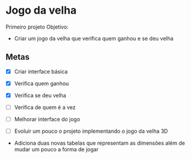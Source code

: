 # Jogo da velha
Primeiro projeto 
Objetivo:
* Criar um jogo da velha que verifica quem ganhou e se deu velha

## Metas
- [X] Criar interface básica
- [X] Verifica quem ganhou
- [X] Verifica se deu velha
- [ ] Verifica de quem é a vez
- [ ] Melhorar interface do jogo


- [ ] Evoluir um pouco o projeto implementando o jogo da velha 3D
* Adiciona duas novas tabelas que representam as dimensões além de mudar um pouco a forma de jogar 
